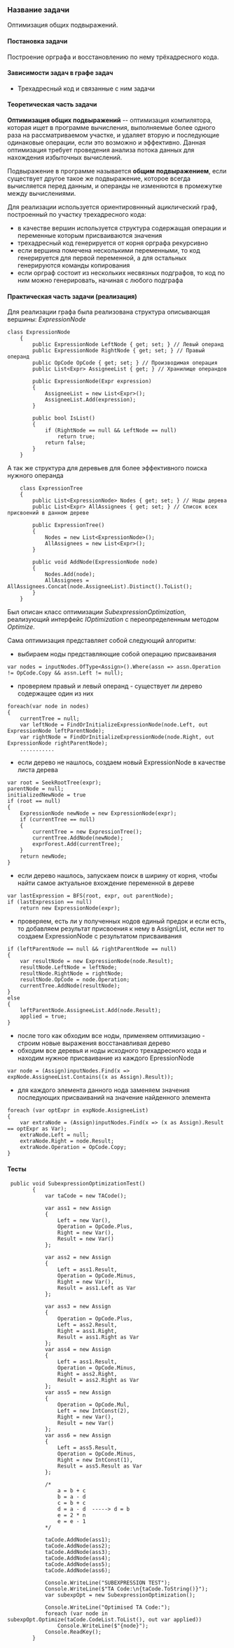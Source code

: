 ### Название задачи

Оптимизация общих подвыражений.

#### Постановка задачи

Построение орграфа и восстановлению по нему трёхадресного кода.

#### Зависимости задач в графе задач

* Трехадресный код и связанные с ним задачи

#### Теоретическая часть задачи

**Оптимизация общих подвыражений** -- оптимизация компилятора, которая ищет в программе вычисления, выполняемые более одного раза на рассматриваемом участке, и удаляет вторую и последующие одинаковые операции, если это возможно и эффективно. Данная оптимизация требует проведения анализа потока данных для нахождения избыточных вычислений.

Подвыражение в программе называется **общим подвыражением**, если существует другое такое же подвыражение, которое всегда вычисляется перед данным, и операнды не изменяются в промежутке между вычислениями.

Для реализации используется ориентировннный ациклический граф, построенный по участку трехадресного кода: 
- в качестве вершин используется структура содержащая операции и переменные которым присваиваются значения
- трехадресный код генерируется от корня орграфа рекурсивно
- если вершина помечена несколькими переменными, то код генерируется для первой переменной, а для остальных генерируются команды копирования
- если орграф состоит из нескольких несвязных подграфов, то код по ним можно генерировать, начиная с любого подграфа

#### Практическая часть задачи (реализация)

Для реализации графа была реализована структура описывающая вершины: *ExpressionNode*

```
class ExpressionNode
    {
        public ExpressionNode LeftNode { get; set; } // Левый операнд
        public ExpressionNode RightNode { get; set; } // Правый операнд
        public OpCode OpCode { get; set; } // Производимая операция
        public List<Expr> AssigneeList { get; } // Хранилище операндов
        
        public ExpressionNode(Expr expression)
        {
            AssigneeList = new List<Expr>();
            AssigneeList.Add(expression);
        }

        public bool IsList()
        {
            if (RightNode == null && LeftNode == null)
                return true;
            return false;
        }
    }
```
А так же структура для деревьев для более эффективного поиска нужного операнда
```
    class ExpressionTree
    {
        public List<ExpressionNode> Nodes { get; set; } // Ноды дерева
        public List<Expr> AllAssignees { get; set; } // Список всех присвоений в данном дереве

        public ExpressionTree()
        {
            Nodes = new List<ExpressionNode>();
            AllAssignees = new List<Expr>();
        }

        public void AddNode(ExpressionNode node)
        {
            Nodes.Add(node);
            AllAssignees = AllAssignees.Concat(node.AssigneeList).Distinct().ToList();
        }
    }
```
Был описан класс оптимизации *SubexpressionOptimization*, реализующий интерфейс *IOptimization* с переопределенным методом *Optimize*.

Сама оптимизация представляет собой следующий алгоритм:
- выбираем ноды представляющие собой операцию присваивания
```
var nodes = inputNodes.OfType<Assign>().Where(assn => assn.Operation != OpCode.Copy && assn.Left != null);
```
- проверяем правый и левый операнд - существует ли дерево содержащее один из них
```
foreach(var node in nodes)
{
    currentTree = null;
    var leftNode = FindOrInitializeExpressionNode(node.Left, out ExpressionNode leftParentNode);
    var rightNode = FindOrInitializeExpressionNode(node.Right, out ExpressionNode rightParentNode);
    ...........
```
- если дерево не нашлось, создаем новый ExpressionNode в качестве листа дерева
```
var root = SeekRootTree(expr);
parentNode = null;
initializedNewNode = true
if (root == null)
{
    ExpressionNode newNode = new ExpressionNode(expr);
    if (currentTree == null)
    {
        currentTree = new ExpressionTree();
        currentTree.AddNode(newNode);
        exprForest.Add(currentTree);
    }
    return newNode;
}
```
- если дерево нашлось, запускаем поиск в ширину от корня, чтобы найти самое актуальное вхождение переменной в дереве
```
var lastExpression = BFS(root, expr, out parentNode);
if (lastExpression == null)
    return new ExpressionNode(expr);
```
- проверяем, есть ли у полученных нодов единый предок и если есть, то добавляем результат присвоения к нему в AssignList, если нет то создаем ExpressionNode с результатом присваивания
```
if (leftParentNode == null && rightParentNode == null)
{
    var resultNode = new ExpressionNode(node.Result);
    resultNode.LeftNode = leftNode;
    resultNode.RightNode = rightNode;
    resultNode.OpCode = node.Operation;
    currentTree.AddNode(resultNode);
}
else
{
    leftParentNode.AssigneeList.Add(node.Result);
    applied = true;
}
```
- после того как обходим все ноды, применяем оптимизацию - строим новые выражения восстанавливая дерево
- обходим все деревья и ноды исходного трехадресного кода и находим нужное присваивание из каждого EpressionNode
```
var node = (Assign)inputNodes.Find(x => expNode.AssigneeList.Contains((x as Assign).Result));
```
- для каждого элемента данного нода заменяем значения последующих присваиваний на значение найденного элемента
```
foreach (var optExpr in expNode.AssigneeList)
{
    var extraNode = (Assign)inputNodes.Find(x => (x as Assign).Result == optExpr as Var);
    extraNode.Left = null;
    extraNode.Right = node.Result;
    extraNode.Operation = OpCode.Copy;                           
}
```
#### Тесты
```
 public void SubexpressionOptimizationTest()
        {
            var taCode = new TACode();

            var ass1 = new Assign
            {
                Left = new Var(),
                Operation = OpCode.Plus,
                Right = new Var(),
                Result = new Var()
            };

            var ass2 = new Assign
            {
                Left = ass1.Result,
                Operation = OpCode.Minus,
                Right = new Var(),
                Result = ass1.Left as Var
            };

            var ass3 = new Assign
            {
                Operation = OpCode.Plus,
                Left = ass2.Result,
                Right = ass1.Right,
                Result = ass1.Right as Var
            };
            var ass4 = new Assign
            {
                Left = ass1.Result,
                Operation = OpCode.Minus,
                Right = ass2.Right,
                Result = ass2.Right as Var
            };
            var ass5 = new Assign
            {
                Operation = OpCode.Mul,
                Left = new IntConst(2),
                Right = new Var(),
                Result = new Var()
            };
            var ass6 = new Assign
            {
                Left = ass5.Result,
                Operation = OpCode.Minus,
                Right = new IntConst(1),
                Result = ass5.Result as Var
            };

            /*
                a = b + c
                b = a - d
                c = b + c
                d = a - d  -----> d = b
                e = 2 * n
                e = e - 1
            */

            taCode.AddNode(ass1);
            taCode.AddNode(ass2);
            taCode.AddNode(ass3);
            taCode.AddNode(ass4);
            taCode.AddNode(ass5);
            taCode.AddNode(ass6);

            Console.WriteLine("SUBEXPRESSION TEST");
            Console.WriteLine($"TA Code:\n{taCode.ToString()}");
            var subexpOpt = new SubexpressionOptimization();

            Console.WriteLine("Optimised TA Code:");
            foreach (var node in subexpOpt.Optimize(taCode.CodeList.ToList(), out var applied))
                Console.WriteLine($"{node}");
            Console.ReadKey();
        }
```